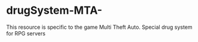 # drugSystem-MTA-
 This resource is specific to the game Multi Theft Auto. Special drug system for RPG servers
